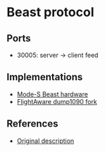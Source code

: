 # Beast protocol

## Ports

* 30005: server -> client feed

## Implementations

* [Mode-S Beast hardware](http://modesbeast.com/scope.html)
* [FlightAware dump1090 fork](https://flightaware.com/adsb/piaware/install)

## References

* [Original description](http://wiki.modesbeast.com/Mode-S_Beast:Data_Output_Formats)
